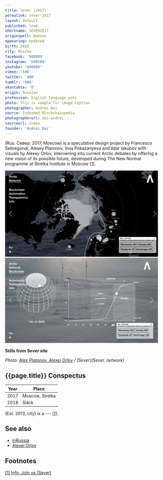 ```yaml
---
title: Sever (2017)
permalink: sever-2017
layout: default
published: true
shortname: SEVER2017
originspell: Шаблон
appearing: Updated
birth: 2018
city: Moscow
facebook: '500000'
instagram: '500500'
youtube: '600000'
vimeo: '100'
twitter: '400'
tumblr: '900'
vkontakte: '0'
origin: Russian
profession: English language wiki
photo: This is sample for image caption
photographer: Andrei Dei
source: Indexmod Blockchainpedia
photographerurl: dei-andrei
sourceurl: index
founder: 'Andrei Dei'
---
```

(Rus. Север, 2017, Moscow) is a speculative design project by Francesco Sebregondi, Alexey Platonov, Inna Pokazanyeva and Ildar Iakubov with visuals by Alexey Orlov, intervening into current Arctic debates by offering a new vision of its possible future, developed during The New Normal programme at Strelka Institute in Moscow <span id="a1">[\[1\]](#f1)</span>.

![](/images/sever-1.png)![](/images/sever-2.png)

**Stills from Sever site**

*Photo: [Alex Platonov, Alexei Orlov](index) / [Sever](Sever. network)*

## {{page.title}} Conspectus

|Year|Place|
|-|-|
|2017|Moscow, Strelka|
|2018|Slack|

(Est. 2013, city) is a --- <span id="a1">[\[1\]](#f1)</span>.


## See also

+ [InRussia](inrussia)
+ [Alexei Orlov](orlov-alexei)

## Footnotes

[[1]](#a1) <span id="f1"></span> [Info, Join us (Sever)](http://sever.network/)

